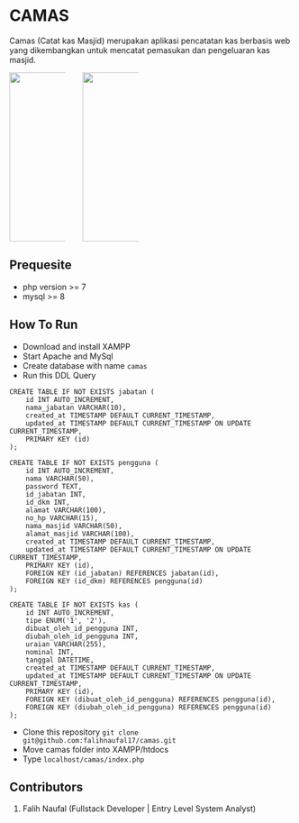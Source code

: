 # CAMAS
Camas (Catat kas Masjid) merupakan aplikasi pencatatan kas berbasis web yang dikembangkan untuk mencatat pemasukan dan pengeluaran kas masjid.

<p align="center">
<div style="display:flex;column-gap:30px;justify-content:space-between;align-items:center;width:100px;text-align:center;">
<img src="https://res.cloudinary.com/dlqjd3d1x/image/upload/v1705624195/Camas/ga659cgm0wg2erqvnqlb.png" width="300" />

<img src="https://res.cloudinary.com/dlqjd3d1x/image/upload/v1705624194/Camas/cvcce0kmhvkqtnlwvrye.png" width="300" />
</div>
</p>

## Prequesite
- php version >= 7
- mysql >= 8

## How To Run
- Download and install XAMPP
- Start Apache and MySql
- Create database with name `camas`
- Run this DDL Query
```
CREATE TABLE IF NOT EXISTS jabatan (
    id INT AUTO_INCREMENT,
    nama_jabatan VARCHAR(10),
    created_at TIMESTAMP DEFAULT CURRENT_TIMESTAMP,
	updated_at TIMESTAMP DEFAULT CURRENT_TIMESTAMP ON UPDATE CURRENT_TIMESTAMP,
    PRIMARY KEY (id)
);

CREATE TABLE IF NOT EXISTS pengguna (
    id INT AUTO_INCREMENT,
    nama VARCHAR(50),
    password TEXT,
    id_jabatan INT,
    id_dkm INT,
    alamat VARCHAR(100),
    no_hp VARCHAR(15),
    nama_masjid VARCHAR(50),
    alamat_masjid VARCHAR(100),
    created_at TIMESTAMP DEFAULT CURRENT_TIMESTAMP,
	updated_at TIMESTAMP DEFAULT CURRENT_TIMESTAMP ON UPDATE CURRENT_TIMESTAMP,
    PRIMARY KEY (id),
    FOREIGN KEY (id_jabatan) REFERENCES jabatan(id),
    FOREIGN KEY (id_dkm) REFERENCES pengguna(id)
);

CREATE TABLE IF NOT EXISTS kas (
    id INT AUTO_INCREMENT,
    tipe ENUM('1', '2'),
    dibuat_oleh_id_pengguna INT,
    diubah_oleh_id_pengguna INT,
    uraian VARCHAR(255),
    nominal INT,
    tanggal DATETIME,
    created_at TIMESTAMP DEFAULT CURRENT_TIMESTAMP,
	updated_at TIMESTAMP DEFAULT CURRENT_TIMESTAMP ON UPDATE CURRENT_TIMESTAMP,
    PRIMARY KEY (id),
    FOREIGN KEY (dibuat_oleh_id_pengguna) REFERENCES pengguna(id),
    FOREIGN KEY (diubah_oleh_id_pengguna) REFERENCES pengguna(id)
);
```
- Clone this repository
`git clone git@github.com:falihnaufal17/camas.git`
- Move camas folder into XAMPP/htdocs
- Type `localhost/camas/index.php`

## Contributors
1. Falih Naufal (Fullstack Developer | Entry Level System Analyst)
